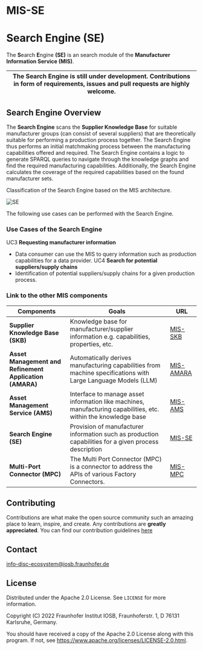 # MIS-SE

# Search Engine (SE)

The **S**earch **E**ngine **(SE)** is an search module of the **Manufacturer Information Service (MIS)**.

| The Search Engine is still under development. Contributions in form of requirements, issues and pull requests are highly welcome. |
|-----------------------------|

## Search Engine Overview

The **Search Engine** scans the **Supplier Knowledge Base** for suitable manufacturer groups (can consist of several suppliers) that are theoretically suitable for performing a production process together.
The Search Engine thus performs an initial matchmaking process between the manufacturing capabilities offered and required. The Search Engine contains a logic to generate SPARQL queries to navigate through the knowledge graphs and find the required manufacturing capabilities. Additionally, the Search Engine calculates the coverage of the required capabilities based on the found manufacturer sets.

Classification of the Search Engine based on the MIS architecture.

![SE](/../main/docs/src/images/SE.PNG)

The following use cases can be performed with the Search Engine.

###  Use Cases of the Search Engine
UC3 **Requesting manufacturer information**
- Data consumer can use the MIS to query information such as production capabilities for a data provider.
UC4 **Search for potential suppliers/supply chains**
- Identification of potential suppliers/supply chains for a given production process.

### Link to the other MIS components

| Components    | Goals         | URL           |
| ------------- | ------------- | ------------- |
| **Supplier Knowledge Base (SKB)** | Knowledge base for manufacturer/supplier information e.g. capabilities, properties, etc. | [MIS-SKB](https://github.com/FraunhoferIOSB/MIS-SKB)  |
| **Asset Management and Refinement Application (AMARA)**  | Automatically derives manufacturing capabilities from machine specifications with Large Language Models (LLM)  | [MIS-AMARA](https://github.com/FraunhoferIOSB/MIS-AMARA) |
| **Asset Management Service (AMS)**  | Interface to manage asset information like machines, manufacturing capabilities, etc. within the knowledge base |[MIS-AMS](https://github.com/FraunhoferIOSB/MIS-AMS)  |
| **Search Engine (SE)**  | Provision of manufacturer information such as production capabilities for a given process description  | [MIS-SE](https://github.com/FraunhoferIOSB/MIS-SE)  |
| **Multi-Port Connector (MPC)**  | The Multi Port Connector (MPC) is a connector to address the APIs of various Factory Connectors.  | [MIS-MPC](https://github.com/FraunhoferIOSB/MIS-MPC)  |

## Contributing

Contributions are what make the open source community such an amazing place to learn, inspire, and create. Any contributions are **greatly appreciated**.
You can find our contribution guidelines [here](CONTRIBUTING.md)

## Contact

info-disc-ecosystem@iosb.fraunhofer.de

## License

Distributed under the Apache 2.0 License. See `LICENSE` for more information.

Copyright (C) 2022 Fraunhofer Institut IOSB, Fraunhoferstr. 1, D 76131 Karlsruhe, Germany.

You should have received a copy of the Apache 2.0 License along with this program. If not, see https://www.apache.org/licenses/LICENSE-2.0.html.
